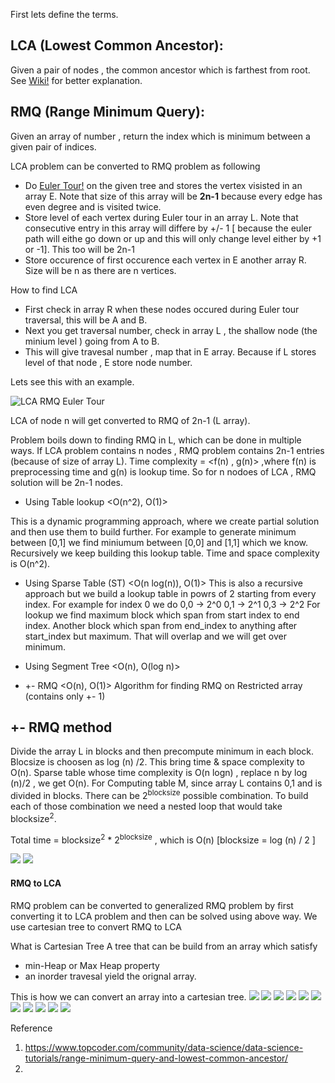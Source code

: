 First lets define the terms.

## LCA (Lowest Common Ancestor):
Given a pair of nodes , the common ancestor which is farthest from root. See [Wiki!](https://en.wikipedia.org/wiki/Lowest_common_ancestor) for better explanation.
## RMQ (Range Minimum Query): 
Given an array of number , return the index which is minimum between a given pair of indices.

LCA problem can be converted to RMQ problem as following
* Do [Euler Tour!](https://en.wikipedia.org/wiki/Eulerian_path) on the given tree and stores the vertex visisted in an array E. Note that size of this array will be __2n-1__ because every edge has even degree and is visited twice.
* Store level of each vertex during Euler tour in an array L. Note that consecutive entry in this array will differe by +/- 1 [ because the euler path will eithe go down or up and this will only change level either by +1 or -1]. This too will be 2n-1
* Store occurence of first occurence each vertex in E another array R. Size will be n as there are n vertices.

How to find LCA

* First check in array R when these nodes occured during Euler tour traversal, this will be A and B.
* Next you get traversal number, check in array L , the shallow node (the minium level ) going from A to B.
* This will give travesal number , map that in E array. Because if L stores level of that node , E store node number.

Lets see this with an example.

![LCA RMQ Euler Tour](euler.png "LCA Example using RMQ")

LCA of node n will get converted to RMQ of 2n-1 (L array).

Problem boils down to finding RMQ in L, which can be done in multiple ways.
If LCA problem contains n nodes , RMQ problem contains 2n-1 entries (because of size of array L).
Time complexity = \<f(n) , g(n)> ,where f(n) is preprocessing time and g(n) is lookup time.
So for n nodoes of LCA , RMQ solution will be 2n-1 nodes.

* Using Table lookup \<O(n^2), O(1)>

This is a dynamic programming approach, where we create partial solution and then use them to build further.
For example to generate minimum between [0,1] we find miniumum between [0,0] and [1,1] which we know.
Recursively we keep building this lookup table.
Time and space complexity is O(n^2).

* Using Sparse Table (ST) \<O(n log(n)), O(1)>
This is also a recursive approach but we build a lookup table in powrs of 2 starting from every index.
For example for index 0 we do
0,0 -> 2^0
0,1 -> 2^1
0,3 -> 2^2
For lookup we find maximum block which span from start index to end index.
Another block which span from end_index to anything after start_index but maximum.
That will overlap and we will get over minimum.

* Using Segment Tree \<O(n), O(log n)>
* +- RMQ \<O(n), O(1)> Algorithm for finding RMQ on Restricted array (contains only +- 1)

## +- RMQ method
Divide the array L in blocks and then precompute minimum in each block.
Blocsize is choosen as log (n) /2. This bring time & space complexity to O(n).
Sparse table  whose time complexity is O(n logn) , replace n by log (n)/2 , we get O(n).
For Computing table M,  since array L contains 0,1 and is divided in blocks. There can be 2<sup>blocksize</sup> possible combination.
To build each of those combination we need a nested loop that would take blocksize<sup>2</sup>.

Total time = blocksize<sup>2</sup> * 2<sup>blocksize</sup> , which is O(n) [blocksize = log (n) / 2 ] 


![](RMQ+-1.PNG)
![](RMQ+-2.PNG)

#### RMQ to LCA
RMQ problem can be converted to generalized RMQ problem by first converting it to LCA problem and then can be solved using above way.
We use cartesian tree to convert RMQ to LCA


What is Cartesian Tree
 A tree that can be build from an array which satisfy
* min-Heap or Max Heap property
* an inorder travesal yield the orignal array.

This is how we can convert an array into a cartesian tree.
![](CartesianTree/Slide1.PNG)
![](CartesianTree/Slide2.PNG)
![](CartesianTree/Slide3.PNG)
![](CartesianTree/Slide4.PNG)
![](CartesianTree/Slide5.PNG)
![](CartesianTree/Slide6.PNG)
![](CartesianTree/Slide7.PNG)
![](CartesianTree/Slide8.PNG)
![](CartesianTree/Slide9.PNG)
![](CartesianTree/Slide10.PNG)
![](CartesianTree/Slide11.PNG)



Reference
1. https://www.topcoder.com/community/data-science/data-science-tutorials/range-minimum-query-and-lowest-common-ancestor/
2. 
